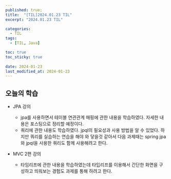 ```yaml
---
published: true;
title:  "[TIL]2024.01.23 TIL"
excerpt: "2024.01.23 TIL"

categories:
  - TIL
tags:
  - [TIL, Java]

toc: true
toc_sticky: true
 
date: 2024-01-23
last_modified_at: 2024-01-23
---
```


## 오늘의 학습
- JPA 강의 
    - jpa를 사용하면서 테이블 연관관계 매핑에 관한 내용을 학습하였다. 자세한 내용은 포스팅으로 정리할 예정이다.
    - 쿼리에 관한 내용도 학습하였다. jpql의 필요성과 사용 방법을 알 수 있었다. 하지만 쿼리를 실습하는 연습을 해야 와 닿을것 같아서 다음 과제때는 spring jpa와 jpql을 사용한 쿼리도 함께 사용해려고 한다.

- MVC 2편 강의
    - 타임리프에 관한 내용을 학습하였는데 타입리프를 이용해서 간단한 화면을 구성하고 띄워보는 경험도 과제를 통해 하려고 한다.